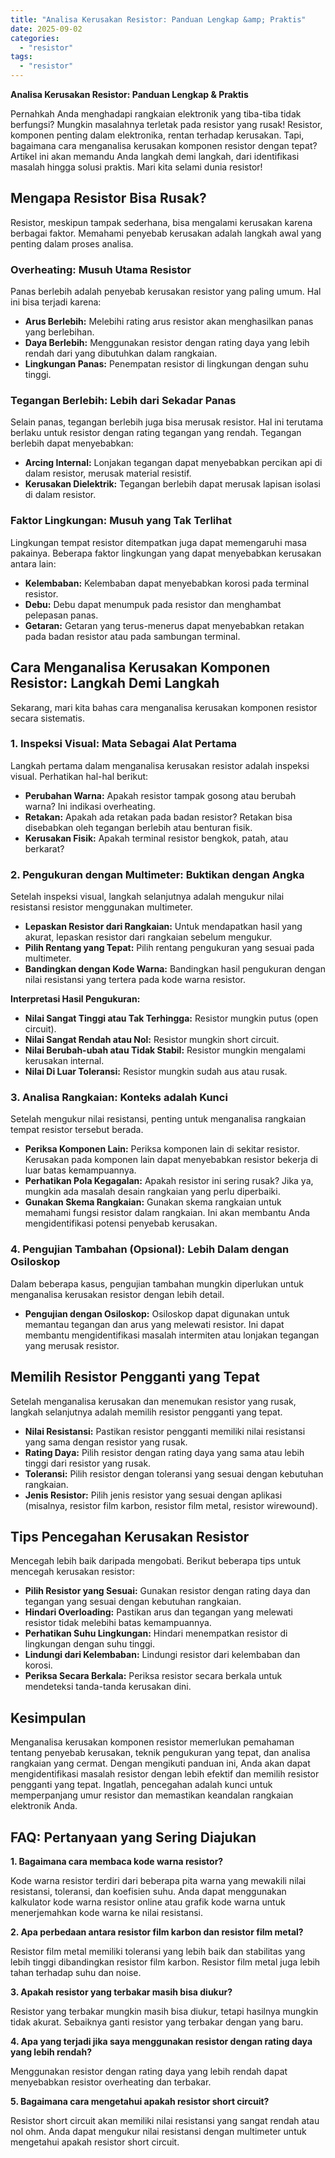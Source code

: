 ```yaml
---
title: "Analisa Kerusakan Resistor: Panduan Lengkap &amp; Praktis"
date: 2025-09-02
categories: 
  - "resistor"
tags: 
  - "resistor"
---
```


**Analisa Kerusakan Resistor: Panduan Lengkap & Praktis**

Pernahkah Anda menghadapi rangkaian elektronik yang tiba-tiba tidak berfungsi? Mungkin masalahnya terletak pada resistor yang rusak! Resistor, komponen penting dalam elektronika, rentan terhadap kerusakan. Tapi, bagaimana cara menganalisa kerusakan komponen resistor dengan tepat? Artikel ini akan memandu Anda langkah demi langkah, dari identifikasi masalah hingga solusi praktis. Mari kita selami dunia resistor!

## Mengapa Resistor Bisa Rusak?

Resistor, meskipun tampak sederhana, bisa mengalami kerusakan karena berbagai faktor. Memahami penyebab kerusakan adalah langkah awal yang penting dalam proses analisa.

### Overheating: Musuh Utama Resistor

Panas berlebih adalah penyebab kerusakan resistor yang paling umum. Hal ini bisa terjadi karena:

- **Arus Berlebih:** Melebihi rating arus resistor akan menghasilkan panas yang berlebihan.
- **Daya Berlebih:** Menggunakan resistor dengan rating daya yang lebih rendah dari yang dibutuhkan dalam rangkaian.
- **Lingkungan Panas:** Penempatan resistor di lingkungan dengan suhu tinggi.

### Tegangan Berlebih: Lebih dari Sekadar Panas

Selain panas, tegangan berlebih juga bisa merusak resistor. Hal ini terutama berlaku untuk resistor dengan rating tegangan yang rendah. Tegangan berlebih dapat menyebabkan:

- **Arcing Internal:** Lonjakan tegangan dapat menyebabkan percikan api di dalam resistor, merusak material resistif.
- **Kerusakan Dielektrik:** Tegangan berlebih dapat merusak lapisan isolasi di dalam resistor.

### Faktor Lingkungan: Musuh yang Tak Terlihat

Lingkungan tempat resistor ditempatkan juga dapat memengaruhi masa pakainya. Beberapa faktor lingkungan yang dapat menyebabkan kerusakan antara lain:

- **Kelembaban:** Kelembaban dapat menyebabkan korosi pada terminal resistor.
- **Debu:** Debu dapat menumpuk pada resistor dan menghambat pelepasan panas.
- **Getaran:** Getaran yang terus-menerus dapat menyebabkan retakan pada badan resistor atau pada sambungan terminal.

## Cara Menganalisa Kerusakan Komponen Resistor: Langkah Demi Langkah

Sekarang, mari kita bahas cara menganalisa kerusakan komponen resistor secara sistematis.

### 1\. Inspeksi Visual: Mata Sebagai Alat Pertama

Langkah pertama dalam menganalisa kerusakan resistor adalah inspeksi visual. Perhatikan hal-hal berikut:

- **Perubahan Warna:** Apakah resistor tampak gosong atau berubah warna? Ini indikasi overheating.
- **Retakan:** Apakah ada retakan pada badan resistor? Retakan bisa disebabkan oleh tegangan berlebih atau benturan fisik.
- **Kerusakan Fisik:** Apakah terminal resistor bengkok, patah, atau berkarat?

### 2\. Pengukuran dengan Multimeter: Buktikan dengan Angka

Setelah inspeksi visual, langkah selanjutnya adalah mengukur nilai resistansi resistor menggunakan multimeter.

- **Lepaskan Resistor dari Rangkaian:** Untuk mendapatkan hasil yang akurat, lepaskan resistor dari rangkaian sebelum mengukur.
- **Pilih Rentang yang Tepat:** Pilih rentang pengukuran yang sesuai pada multimeter.
- **Bandingkan dengan Kode Warna:** Bandingkan hasil pengukuran dengan nilai resistansi yang tertera pada kode warna resistor.

**Interpretasi Hasil Pengukuran:**

- **Nilai Sangat Tinggi atau Tak Terhingga:** Resistor mungkin putus (open circuit).
- **Nilai Sangat Rendah atau Nol:** Resistor mungkin short circuit.
- **Nilai Berubah-ubah atau Tidak Stabil:** Resistor mungkin mengalami kerusakan internal.
- **Nilai Di Luar Toleransi:** Resistor mungkin sudah aus atau rusak.

### 3\. Analisa Rangkaian: Konteks adalah Kunci

Setelah mengukur nilai resistansi, penting untuk menganalisa rangkaian tempat resistor tersebut berada.

- **Periksa Komponen Lain:** Periksa komponen lain di sekitar resistor. Kerusakan pada komponen lain dapat menyebabkan resistor bekerja di luar batas kemampuannya.
- **Perhatikan Pola Kegagalan:** Apakah resistor ini sering rusak? Jika ya, mungkin ada masalah desain rangkaian yang perlu diperbaiki.
- **Gunakan Skema Rangkaian:** Gunakan skema rangkaian untuk memahami fungsi resistor dalam rangkaian. Ini akan membantu Anda mengidentifikasi potensi penyebab kerusakan.

### 4\. Pengujian Tambahan (Opsional): Lebih Dalam dengan Osiloskop

Dalam beberapa kasus, pengujian tambahan mungkin diperlukan untuk menganalisa kerusakan resistor dengan lebih detail.

- **Pengujian dengan Osiloskop:** Osiloskop dapat digunakan untuk memantau tegangan dan arus yang melewati resistor. Ini dapat membantu mengidentifikasi masalah intermiten atau lonjakan tegangan yang merusak resistor.

## Memilih Resistor Pengganti yang Tepat

Setelah menganalisa kerusakan dan menemukan resistor yang rusak, langkah selanjutnya adalah memilih resistor pengganti yang tepat.

- **Nilai Resistansi:** Pastikan resistor pengganti memiliki nilai resistansi yang sama dengan resistor yang rusak.
- **Rating Daya:** Pilih resistor dengan rating daya yang sama atau lebih tinggi dari resistor yang rusak.
- **Toleransi:** Pilih resistor dengan toleransi yang sesuai dengan kebutuhan rangkaian.
- **Jenis Resistor:** Pilih jenis resistor yang sesuai dengan aplikasi (misalnya, resistor film karbon, resistor film metal, resistor wirewound).

## Tips Pencegahan Kerusakan Resistor

Mencegah lebih baik daripada mengobati. Berikut beberapa tips untuk mencegah kerusakan resistor:

- **Pilih Resistor yang Sesuai:** Gunakan resistor dengan rating daya dan tegangan yang sesuai dengan kebutuhan rangkaian.
- **Hindari Overloading:** Pastikan arus dan tegangan yang melewati resistor tidak melebihi batas kemampuannya.
- **Perhatikan Suhu Lingkungan:** Hindari menempatkan resistor di lingkungan dengan suhu tinggi.
- **Lindungi dari Kelembaban:** Lindungi resistor dari kelembaban dan korosi.
- **Periksa Secara Berkala:** Periksa resistor secara berkala untuk mendeteksi tanda-tanda kerusakan dini.

## Kesimpulan

Menganalisa kerusakan komponen resistor memerlukan pemahaman tentang penyebab kerusakan, teknik pengukuran yang tepat, dan analisa rangkaian yang cermat. Dengan mengikuti panduan ini, Anda akan dapat mengidentifikasi masalah resistor dengan lebih efektif dan memilih resistor pengganti yang tepat. Ingatlah, pencegahan adalah kunci untuk memperpanjang umur resistor dan memastikan keandalan rangkaian elektronik Anda.

## FAQ: Pertanyaan yang Sering Diajukan

**1\. Bagaimana cara membaca kode warna resistor?**

Kode warna resistor terdiri dari beberapa pita warna yang mewakili nilai resistansi, toleransi, dan koefisien suhu. Anda dapat menggunakan kalkulator kode warna resistor online atau grafik kode warna untuk menerjemahkan kode warna ke nilai resistansi.

**2\. Apa perbedaan antara resistor film karbon dan resistor film metal?**

Resistor film metal memiliki toleransi yang lebih baik dan stabilitas yang lebih tinggi dibandingkan resistor film karbon. Resistor film metal juga lebih tahan terhadap suhu dan noise.

**3\. Apakah resistor yang terbakar masih bisa diukur?**

Resistor yang terbakar mungkin masih bisa diukur, tetapi hasilnya mungkin tidak akurat. Sebaiknya ganti resistor yang terbakar dengan yang baru.

**4\. Apa yang terjadi jika saya menggunakan resistor dengan rating daya yang lebih rendah?**

Menggunakan resistor dengan rating daya yang lebih rendah dapat menyebabkan resistor overheating dan terbakar.

**5\. Bagaimana cara mengetahui apakah resistor short circuit?**

Resistor short circuit akan memiliki nilai resistansi yang sangat rendah atau nol ohm. Anda dapat mengukur nilai resistansi dengan multimeter untuk mengetahui apakah resistor short circuit.
